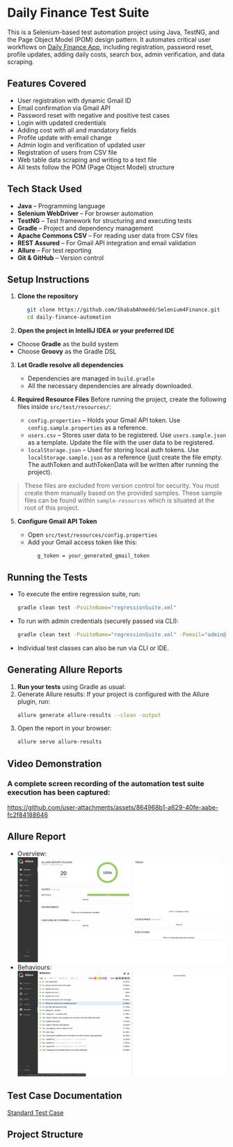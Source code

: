 # Daily Finance Test Suite
This is a Selenium-based test automation project using Java, TestNG, and the Page Object Model (POM) design pattern. It automates critical user workflows on [Daily Finance App](https://dailyfinance.roadtocareer.net/), including registration, password reset, profile updates, adding daily costs, search box, admin verification, and data scraping.


##  Features Covered

-  User registration with dynamic Gmail ID
-  Email confirmation via Gmail API
-  Password reset with negative and positive test cases
-  Login with updated credentials
-  Adding cost with all and mandatory fields
-  Profile update with email change
-  Admin login and verification of updated user
-  Registration of users from CSV file
-  Web table data scraping and writing to a text file
-  All tests follow the POM (Page Object Model) structure


##  Tech Stack Used

- **Java** – Programming language
- **Selenium WebDriver** – For browser automation
- **TestNG** – Test framework for structuring and executing tests
- **Gradle** – Project and dependency management
- **Apache Commons CSV** – For reading user data from CSV files
- **REST Assured** – For Gmail API integration and email validation
- **Allure** – For test reporting
- **Git & GitHub** – Version control


##  Setup Instructions

1. **Clone the repository**

   ```bash
      git clone https://github.com/ShababAhmedd/Selenium4Finance.git
      cd daily-finance-automation
   ```

 2. **Open the project in IntelliJ IDEA or your preferred IDE**

   - Choose **Gradle** as the build system
   - Choose **Groovy** as the Gradle DSL
  
3. **Let Gradle resolve all dependencies**
   - Dependencies are managed in `build.gradle`
   - All the necessary dependencies are already downloaded.
     
4. **Required Resource Files**
   Before running the project, create the following files inside `src/test/resources/`:
   - `config.properties` – Holds your Gmail API token. Use `config.sample.properties` as a reference.
   - `users.csv` – Stores user data to be registered. Use `users.sample.json` as a template. Update the file with the user data to be registered. 
   - `localStorage.json` – Used for storing local auth tokens. Use `localStorage.sample.json` as a reference (just create the file empty. The authToken and authTokenData will be written after running the project).
> These files are excluded from version control for security. You must create them manually based on the provided samples.
> These sample files can be found within `sample-resources` which is situated at the root of this project.

5. **Configure Gmail API Token**

   - Open `src/test/resources/config.properties`
   - Add your Gmail access token like this:
     ```base
        g_token = your_generated_gmail_token
     ```

##  Running the Tests
- To execute the entire regression suite, run:
   ```bash
   gradle clean test -PsuiteName="regressionSuite.xml"
   ```

- To run with admin credentials (securely passed via CLI):
   ```bash
   gradle clean test -PsuiteName="regressionSuite.xml" -Pemail="admin@test.com" -Ppassword="admin123"
   ```
- Individual test classes can also be run via CLI or IDE.


## Generating Allure Reports

1. **Run your tests** using Gradle as usual:
2. Generate Allure results:
   If your project is configured with the Allure plugin, run:
   ```bash
   allure generate allure-results --clean -output
   ```
3. Open the report in your browser:
   ```bash
   allure serve allure-results
   ```

## Video Demonstration
### A complete screen recording of the automation test suite execution has been captured:
https://github.com/user-attachments/assets/864968b1-a629-40fe-aabe-fc2f84188646

## Allure Report
- Overview:
  ![Allure Report Overview](screenshots/allure_overview.png)
- Behaviours:
  ![Allure Report Behaviours](screenshots/allure_behaviours.png)
  
## Test Case Documentation
[Standard Test Case](https://docs.google.com/spreadsheets/d/1FfP8uhOovGiPdhLYGbcd3hMMJA67-N6T9a2mAqXDDN4/edit?usp=sharing)

##  Project Structure
```
```
